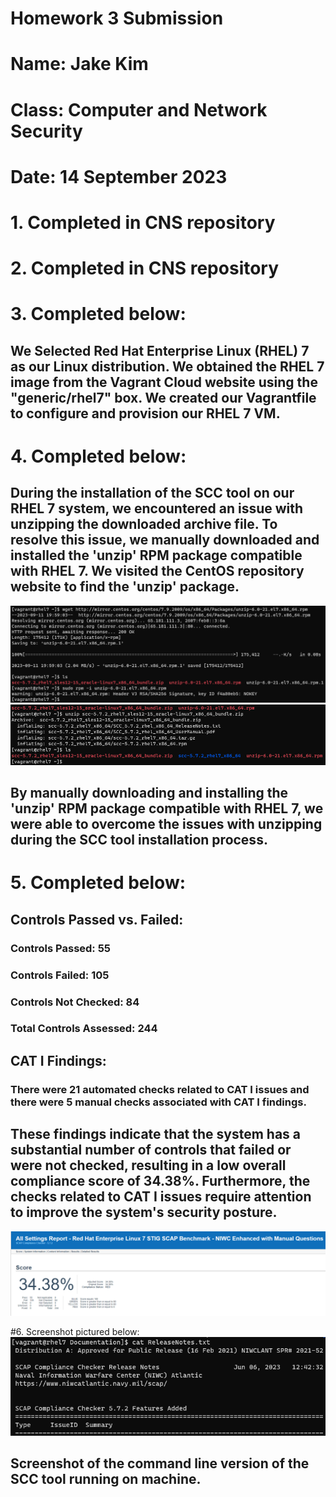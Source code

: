 # **Homework 3 Submission**
# Name: Jake Kim
# Class: Computer and Network Security
# Date: 14 September 2023


# 1. Completed in CNS repository 

# 2. Completed in CNS repository

# 3. Completed below:
## We Selected Red Hat Enterprise Linux (RHEL) 7 as our Linux distribution. We obtained the RHEL 7 image from the Vagrant Cloud website using the "generic/rhel7" box. We created our Vagrantfile to configure and provision our RHEL 7 VM.

# 4. Completed below:
## During the installation of the SCC tool on our RHEL 7 system, we encountered an issue with unzipping the downloaded archive file. To resolve this issue, we manually downloaded and installed the 'unzip' RPM package compatible with RHEL 7. We visited the CentOS repository website to find the 'unzip' package.
![Screenshot for unzip.](Screenshots/HW3cunzip.png)
![Screenshot for unzip.](Screenshots/HW3dunzip.png)
## By manually downloading and installing the 'unzip' RPM package compatible with RHEL 7, we were able to overcome the issues with unzipping during the SCC tool installation process.

# 5. Completed below:
## Controls Passed vs. Failed:
### Controls Passed: 55
### Controls Failed: 105
### Controls Not Checked: 84
### Total Controls Assessed: 244
## CAT I Findings:
### There were 21 automated checks related to CAT I issues and there were 5 manual checks associated with CAT I findings. 
## These findings indicate that the system has a substantial number of controls that failed or were not checked, resulting in a low overall compliance score of 34.38%. Furthermore, the checks related to CAT I issues require attention to improve the system's security posture.
![Score related to the findings.](Screenshots/HW3g.png)

#6. Screenshot pictured below:
![Command line version of the SCC tool.](Screenshots/HW3i.png)
## Screenshot of the command line version of the SCC tool running on machine.

